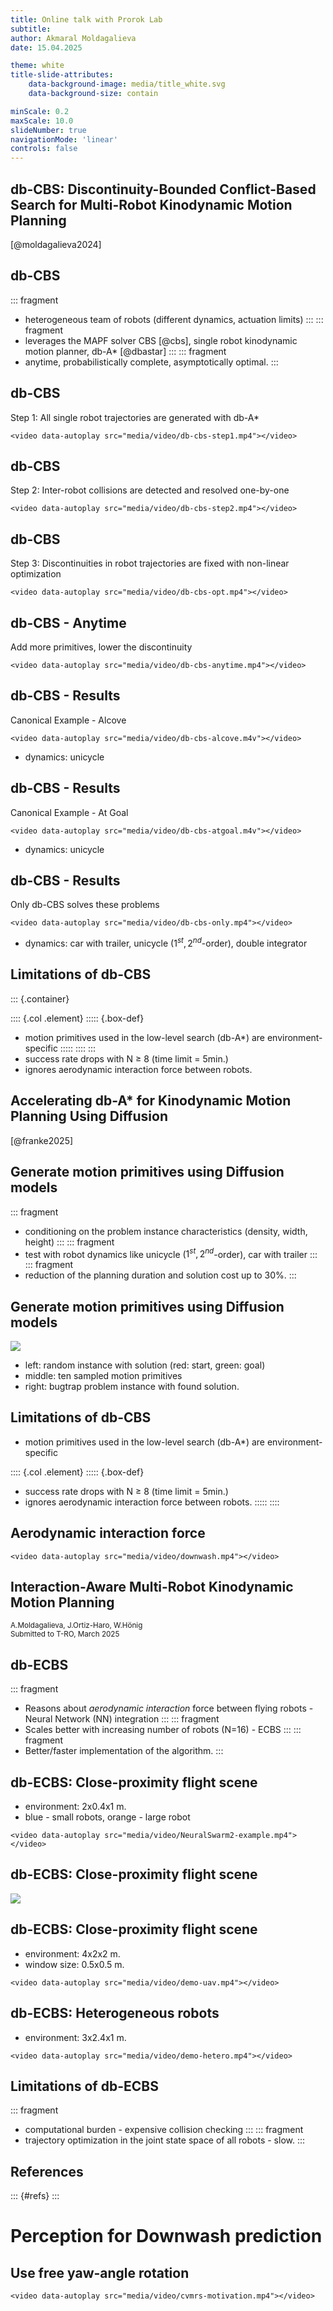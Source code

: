 ```yaml
---
title: Online talk with Prorok Lab
subtitle: 
author: Akmaral Moldagalieva
date: 15.04.2025

theme: white
title-slide-attributes:
    data-background-image: media/title_white.svg
    data-background-size: contain

minScale: 0.2
maxScale: 10.0
slideNumber: true
navigationMode: 'linear'
controls: false
---
```




## db-CBS: Discontinuity-Bounded Conflict-Based Search for Multi-Robot Kinodynamic Motion Planning

[@moldagalieva2024]

## db-CBS
::: fragment
- heterogeneous team of robots (different dynamics, actuation limits)
:::
::: fragment
- leverages the MAPF solver CBS [@cbs], single robot kinodynamic motion planner, db-A* [@dbastar]
:::
::: fragment
- anytime, probabilistically complete, asymptotically optimal.
:::


## db-CBS

Step 1: All single robot trajectories are generated with db-A*

```{=html}
<video data-autoplay src="media/video/db-cbs-step1.mp4"></video>
```

## db-CBS 

Step 2: Inter-robot collisions are detected and resolved one-by-one

```{=html}
<video data-autoplay src="media/video/db-cbs-step2.mp4"></video>
```

## db-CBS 

Step 3: Discontinuities in robot trajectories are fixed with non-linear optimization

```{=html}
<video data-autoplay src="media/video/db-cbs-opt.mp4"></video>
```

## db-CBS - Anytime

Add more primitives, lower the discontinuity

```{=html}
<video data-autoplay src="media/video/db-cbs-anytime.mp4"></video>
```

## db-CBS - Results

Canonical Example - Alcove

```{=html}
<video data-autoplay src="media/video/db-cbs-alcove.m4v"></video>
```
- dynamics: unicycle

## db-CBS - Results

Canonical Example - At Goal

```{=html}
<video data-autoplay src="media/video/db-cbs-atgoal.m4v"></video>
```

- dynamics: unicycle

<!-- ## db-CBS - Results

Heterogeneous robots

```{=html}
<video data-autoplay src="media/video/db-cbs-scalability.m4v"></video>
``` -->

## db-CBS - Results

Only db-CBS solves these problems

```{=html}
<video data-autoplay src="media/video/db-cbs-only.mp4"></video>
```
- dynamics: car with trailer, unicycle ($1^{st}, 2^{nd}$-order), double integrator

## Limitations of db-CBS

::: {.container}

:::: {.col .element}
::::: {.box-def}
 - motion primitives used in the low-level search (db-A*) are environment-specific
:::::
::::
:::
- success rate drops with N $\geq$ 8 (time limit = 5min.)
- ignores aerodynamic interaction force between robots.



## Accelerating db-A* for Kinodynamic Motion Planning Using Diffusion
[@franke2025]<br>
<!-- <small>Submitted to IROS 2025</small> -->

## Generate motion primitives using Diffusion models

::: fragment
- conditioning on the problem instance characteristics (density, width, height)
:::
::: fragment
- test with robot dynamics like unicycle ($1^{st}, 2^{nd}$-order), car with trailer
:::
::: fragment
- reduction of the planning duration and solution cost up to $30\%$.
:::

## Generate motion primitives using Diffusion models

![](media/image/diffusion.png)


- left: random instance with solution (red: start, green: goal)
- middle: ten sampled motion primitives
- right: bugtrap problem instance with found solution.

## Limitations of db-CBS

 - motion primitives used in the low-level search (db-A*) are environment-specific

:::: {.col .element}
::::: {.box-def}
 - success rate drops with N $\geq$ 8 (time limit = 5min.)
 - ignores aerodynamic interaction force between robots.
:::::
::::


## Aerodynamic interaction force

```{=html}
<video data-autoplay src="media/video/downwash.mp4"></video>
```

## Interaction-Aware Multi-Robot Kinodynamic Motion Planning
<small>A.Moldagalieva, J.Ortiz-Haro, W.Hönig</small><br>
<small>Submitted to T-RO, March 2025</small>

## db-ECBS
<!-- (Submitted to T-RO) -->

::: fragment
- Reasons about *aerodynamic interaction* force between flying robots - Neural Network (NN) integration
:::
::: fragment
- Scales better with increasing number of robots (N=16) - ECBS
:::
::: fragment
- Better/faster implementation of the algorithm.
::: 


## db-ECBS: Close-proximity flight scene

<!-- - baseline: planner from NeuralSwarm2 - fails -->
- environment: 2x0.4x1 m.
- blue - small robots, orange - large robot

```{=html}
<video data-autoplay src="media/video/NeuralSwarm2-example.mp4"></video>
```
## db-ECBS: Close-proximity flight scene

<!-- - environment: 2x2x1 m.
- blue - small robots, orange - large robot -->
<!-- - Time for the first solution = 0.30s. -->

![](media/image/dbecbs-swap3.png)

## db-ECBS: Close-proximity flight scene

- environment: 4x2x2 m.
- window size: 0.5x0.5 m.
<!-- - baseline: db-ECBS with conservative ellipsoid shape - 4/10 success rate -->

```{=html}
<video data-autoplay src="media/video/demo-uav.mp4"></video>
```

## db-ECBS: Heterogeneous robots

- environment: 3x2.4x1 m.

```{=html}
<video data-autoplay src="media/video/demo-hetero.mp4"></video>
```

## Limitations of db-ECBS

::: fragment
- computational burden - expensive collision checking
:::
::: fragment
- trajectory optimization in the joint state space of all robots - slow.
:::

## References

::: {#refs}
:::

# Perception for Downwash prediction

## Use free yaw-angle rotation

```{=html}
<video data-autoplay src="media/video/cvmrs-motivation.mp4"></video>
```
